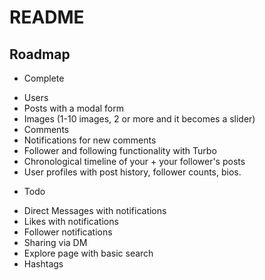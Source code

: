 # README

## Roadmap

+ Complete
- Users
- Posts with a modal form
- Images (1-10 images, 2 or more and it becomes a slider)
- Comments
- Notifications for new comments
- Follower and following functionality with Turbo
- Chronological timeline of your + your follower's posts
- User profiles with post history, follower counts, bios.

+ Todo
- Direct Messages with notifications
- Likes with notifications
- Follower notifications
- Sharing via DM
- Explore page with basic search
- Hashtags